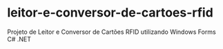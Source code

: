 # leitor-e-conversor-de-cartoes-rfid
Projeto de Leitor e Conversor de Cartões RFID utilizando Windows Forms C# .NET
